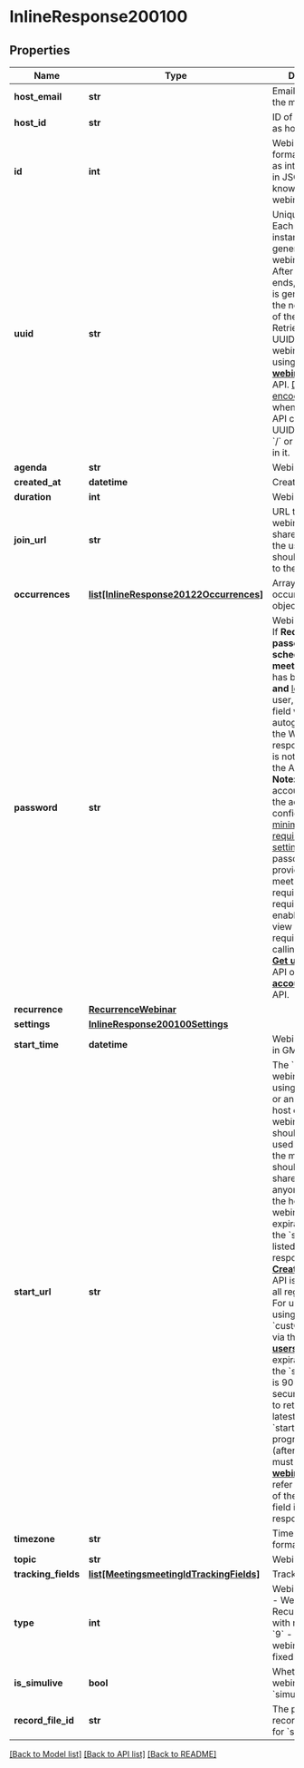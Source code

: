 # InlineResponse200100

## Properties
Name | Type | Description | Notes
------------ | ------------- | ------------- | -------------
**host_email** | **str** | Email address of the meeting host. | [optional] 
**host_id** | **str** | ID of the user set as host of webinar. | [optional] 
**id** | **int** | Webinar ID in **long** format(represented as int64 data type in JSON), also known as the webinar number. | [optional] 
**uuid** | **str** | Unique webinar ID. Each webinar instance will generate its own webinar UUID. After a webinar ends, a new UUID is generated for the next instance of the webinar. Retrieve a list of UUIDs from past webinar instances using the [**List past webinar instances**](/docs/api-reference/zoom-api/methods#operation/pastWebinars) API. [Double encode](https://developers.zoom.us/docs/api/rest/using-zoom-apis/#meeting-id-and-uuid) your UUID when using it for API calls if the UUID begins with a &#x60;/&#x60; or contains &#x60;//&#x60; in it.   | [optional] 
**agenda** | **str** | Webinar agenda. | [optional] 
**created_at** | **datetime** | Create time. | [optional] 
**duration** | **int** | Webinar duration. | [optional] 
**join_url** | **str** | URL to join the webinar. Only share this URL with the users who should be invited to the webinar. | [optional] 
**occurrences** | [**list[InlineResponse20122Occurrences]**](InlineResponse20122Occurrences.md) | Array of occurrence objects. | [optional] 
**password** | **str** | Webinar passcode.   If **Require a passcode when scheduling new meetings** setting has been **enabled** **and** [locked](https://support.zoom.us/hc/en-us/articles/115005269866-Using-Tiered-Settings#locked) for the user, the passcode field will be autogenerated for the Webinar in the response even if it is not provided in the API request.          **Note:** If the account owner or the admin has configured [minimum passcode requirement settings](https://support.zoom.us/hc/en-us/articles/360033559832-Meeting-and-webinar-passwords#h_a427384b-e383-4f80-864d-794bf0a37604), the passcode value provided here must meet those requirements.         If the requirements are enabled, you can view those requirements by calling either the [**Get user settings**](/docs/api-reference/zoom-api/methods#operation/userSettings) API or the [**Get account settings**](/docs/api-reference/zoom-api/ma#operation/accountSettings) API. | [optional] 
**recurrence** | [**RecurrenceWebinar**](RecurrenceWebinar.md) |  | [optional] 
**settings** | [**InlineResponse200100Settings**](InlineResponse200100Settings.md) |  | [optional] 
**start_time** | **datetime** | Webinar start time in GMT/UTC. | [optional] 
**start_url** | **str** |     The &#x60;start_url&#x60; of a webinar is a URL using which a host or an alternative host can start the webinar. This URL should only be used by the host of the meeting and should not be shared with anyone other than the host of the webinar.   The expiration time for the &#x60;start_url&#x60; field listed in the response of the [**Create a webinar**](/docs/api-reference/zoom-api/methods#operation/webinarCreate) API is two hours for all regular users.    For users created using the &#x60;custCreate&#x60; option via the [**Create users**](/docs/api-reference/zoom-api/methods#operation/userCreate) API, the expiration time of the &#x60;start_url&#x60; field is 90 days.   For security reasons, to retrieve the latest value for the &#x60;start_url&#x60; field programmatically (after expiry), you must call the [**Get a webinar**](/docs/api-reference/zoom-api/methods#operation/webinar) API and refer to the value of the &#x60;start_url&#x60; field in the response.     | [optional] 
**timezone** | **str** | Time zone to format &#x60;start_time&#x60;. | [optional] 
**topic** | **str** | Webinar topic. | [optional] 
**tracking_fields** | [**list[MeetingsmeetingIdTrackingFields]**](MeetingsmeetingIdTrackingFields.md) | Tracking fields. | [optional] 
**type** | **int** | Webinar types.   &#x60;5&#x60; - Webinar.    &#x60;6&#x60; - Recurring webinar with no fixed time.    &#x60;9&#x60; - Recurring webinar with a fixed time. | [optional] [default to TypeEnum._5]
**is_simulive** | **bool** | Whether the webinar is &#x60;simulive&#x60;. | [optional] 
**record_file_id** | **str** | The previously recorded file&#x27;s ID for &#x60;simulive&#x60;. | [optional] 

[[Back to Model list]](../README.md#documentation-for-models) [[Back to API list]](../README.md#documentation-for-api-endpoints) [[Back to README]](../README.md)

